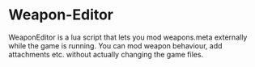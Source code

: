 # Weapon-Editor
WeaponEditor is a lua script that lets you mod weapons.meta externally while the game is running. You can mod weapon behaviour, add attachments etc. without actually changing the game files.
